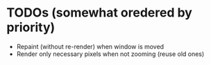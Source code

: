 # TODOs (somewhat oredered by priority)
* Repaint (without re-render) when window is moved
* Render only necessary pixels when not zooming (reuse old ones)

